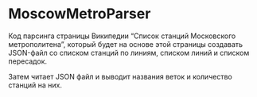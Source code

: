 # MoscowMetroParser
Код парсинга страницы Википедии “Список станций Московского метрополитена”, который будет на основе этой 
страницы создавать JSON-файл со списком станций по линиям, списком линий и списком пересадок.

Затем читает JSON файл и выводит названия веток и количество станций на них.
